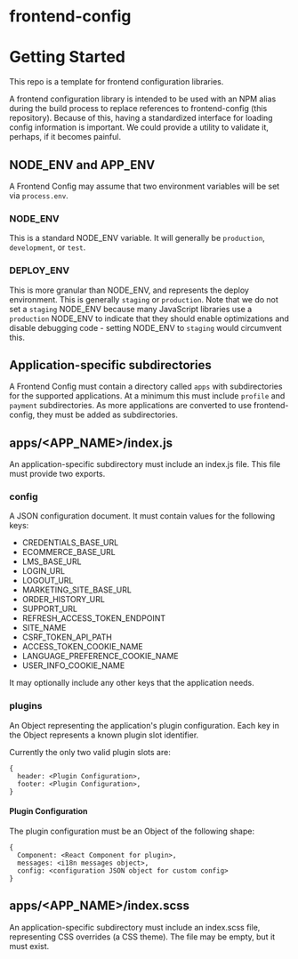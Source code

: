 # frontend-config

# Getting Started

This repo is a template for frontend configuration libraries.

A frontend configuration library is intended to be used with an NPM alias during the build process to replace references to frontend-config (this repository).  Because of this, having a standardized interface for loading config information is important.  We could provide a utility to validate it, perhaps, if it becomes painful.

## NODE_ENV and APP_ENV

A Frontend Config may assume that two environment variables will be set via `process.env`.  

### NODE_ENV

This is a standard NODE_ENV variable.  It will generally be `production`, `development`, or `test`.  

### DEPLOY_ENV

This is more granular than NODE_ENV, and represents the deploy environment.  This is generally `staging` or `production`.  Note that we do not set a `staging` NODE_ENV because many JavaScript libraries use a `production` NODE_ENV to indicate that they should enable optimizations and disable debugging code - setting NODE_ENV to `staging` would circumvent this.

## Application-specific subdirectories

A Frontend Config must contain a directory called `apps` with subdirectories for the supported applications.  At a minimum this must include `profile` and `payment` subdirectories.  As more applications are converted to use frontend-config, they must be added as subdirectories.

## apps/<APP_NAME>/index.js

An application-specific subdirectory must include an index.js file.  This file must provide two exports.

### config

A JSON configuration document.  It must contain values for the following keys:

- CREDENTIALS_BASE_URL
- ECOMMERCE_BASE_URL
- LMS_BASE_URL
- LOGIN_URL
- LOGOUT_URL
- MARKETING_SITE_BASE_URL
- ORDER_HISTORY_URL
- SUPPORT_URL
- REFRESH_ACCESS_TOKEN_ENDPOINT
- SITE_NAME
- CSRF_TOKEN_API_PATH
- ACCESS_TOKEN_COOKIE_NAME
- LANGUAGE_PREFERENCE_COOKIE_NAME
- USER_INFO_COOKIE_NAME

It may optionally include any other keys that the application needs.

### plugins

An Object representing the application's plugin configuration.  Each key in the Object represents a known plugin slot identifier.

Currently the only two valid plugin slots are:

```
{
  header: <Plugin Configuration>,
  footer: <Plugin Configuration>,
}
```

#### Plugin Configuration

The plugin configuration must be an Object of the following shape:

```
{
  Component: <React Component for plugin>,
  messages: <i18n messages object>,
  config: <configuration JSON object for custom config>
}
```

## apps/<APP_NAME>/index.scss

An application-specific subdirectory must include an index.scss file, representing CSS overrides (a CSS theme).  The file may be empty, but it must exist.
